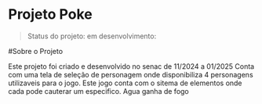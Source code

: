 # Projeto Poke
> Status do projeto: em desenvolvimento:

#Sobre o Projeto

 Este projeto foi criado e desenvolvido no senac de 11/2024 a 01/2025
Conta com uma tela de seleção de personagem onde disponibiliza 4 personagens utilizaveis para o jogo.
Este jogo conta com o sitema de elementos onde cada pode cauterar um especifico. 
Agua ganha de fogo
